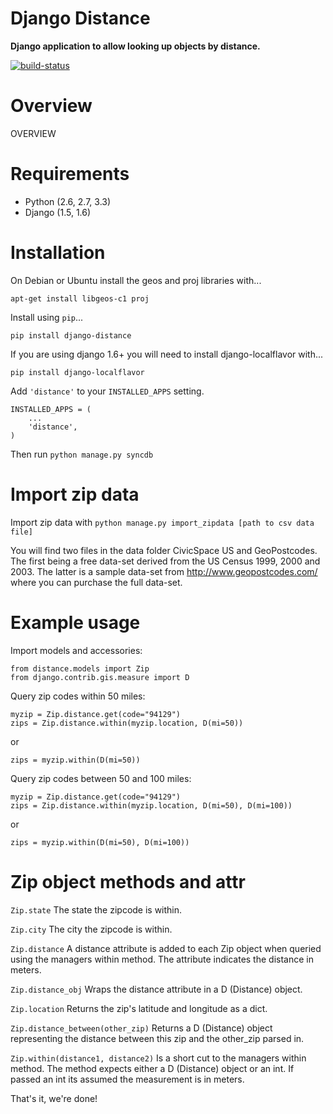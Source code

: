 # Django Distance

**Django application to allow looking up objects by distance.**

[![build-status]][travis]

# Overview

OVERVIEW

# Requirements

* Python (2.6, 2.7, 3.3)
* Django (1.5, 1.6)

# Installation

On Debian or Ubuntu install the geos and proj libraries with...

    apt-get install libgeos-c1 proj

Install using `pip`...

    pip install django-distance

If you are using django 1.6+ you will need to install django-localflavor with...

    pip install django-localflavor

Add `'distance'` to your `INSTALLED_APPS` setting.

    INSTALLED_APPS = (
        ...
        'distance',
    )

Then run `python manage.py syncdb`

# Import zip data

Import zip data with `python manage.py import_zipdata [path to csv data file]`

You will find two files in the data folder CivicSpace US and GeoPostcodes. The first being a free data-set derived from the US Census 1999, 2000 and 2003. The latter is a sample data-set from http://www.geopostcodes.com/ where you can purchase the full data-set.

# Example usage

Import models and accessories:

    from distance.models import Zip
    from django.contrib.gis.measure import D


Query zip codes within 50 miles:

    myzip = Zip.distance.get(code="94129")
    zips = Zip.distance.within(myzip.location, D(mi=50))

or

    zips = myzip.within(D(mi=50))


Query zip codes between 50 and 100 miles:

    myzip = Zip.distance.get(code="94129")
    zips = Zip.distance.within(myzip.location, D(mi=50), D(mi=100))

or

    zips = myzip.within(D(mi=50), D(mi=100))


# Zip object methods and attr

`Zip.state`
The state the zipcode is within.

`Zip.city`
The city the zipcode is within.

`Zip.distance`
A distance attribute is added to each Zip object when queried using the managers
within method. The attribute indicates the distance in meters.

`Zip.distance_obj`
Wraps the distance attribute in a D (Distance) object.

`Zip.location`
Returns the zip's latitude and longitude as a dict.

`Zip.distance_between(other_zip)`
Returns a D (Distance) object representing the distance between this zip and the
other_zip parsed in.

`Zip.within(distance1, distance2)`
Is a short cut to the managers within method. The method expects either a
D (Distance) object or an int. If passed an int its assumed the measurement is
in meters.

That's it, we're done!

[build-status]: https://secure.travis-ci.org/simonluijk/django-distance.png?branch=master
[travis]: http://travis-ci.org/simonluijk/django-distance?branch=master

